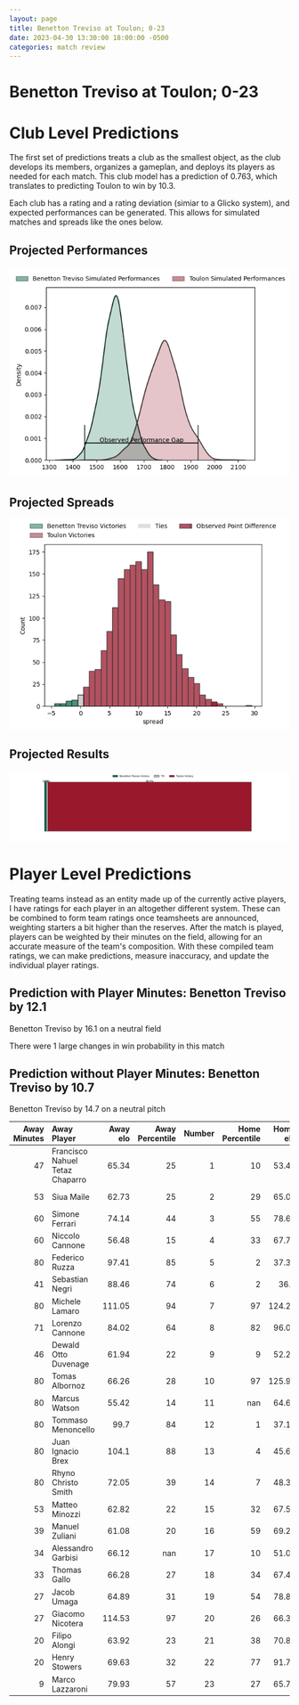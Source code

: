 ```yaml
---  
layout: page  
title: Benetton Treviso at Toulon; 0-23  
date: 2023-04-30 13:30:00 18:00:00 -0500  
categories: match review  
---
```

# Benetton Treviso at Toulon; 0-23

# Club Level Predictions


The first set of predictions treats a club as the smallest object, as the club develops its members, organizes a gameplan, and deploys its players as needed for each match. This club model has a prediction of 0.763, which translates to predicting Toulon to win by 10.3.

Each club has a rating and a rating deviation (simiar to a Glicko system), and expected performances can be generated. This allows for simulated matches and spreads like the ones below.
## Projected Performances


![Projected Performances](plots/performances_2023-04-30-Toulon-BenettonTreviso.png)
## Projected Spreads


![Projected Spreads](plots/spreads_2023-04-30-Toulon-BenettonTreviso.png)
## Projected Results


![Projected Results](plots/resultbar_2023-04-30-Toulon-BenettonTreviso.png)
# Player Level Predictions


Treating teams instead as an entity made up of the currently active players, I have ratings for each player in an altogether different system. These can be combined to form team ratings once teamsheets are announced, weighting starters a bit higher than the reserves. After the match is played, players can be weighted by their minutes on the field, allowing for an accurate measure of the team's composition. With these compiled team ratings, we can make predictions, measure inaccuracy, and update the individual player ratings.
## Prediction with Player Minutes: Benetton Treviso by 12.1


Benetton Treviso by 16.1 on a neutral field

There were 1 large changes in win probability in this match
## Prediction without Player Minutes: Benetton Treviso by 10.7


Benetton Treviso by 14.7 on a neutral pitch



|   Away Minutes | Away Player                     |   Away elo |   Away Percentile |   Number |   Home Percentile |   Home elo | Home Player         |   Home Minutes |
|---------------:|:--------------------------------|-----------:|------------------:|---------:|------------------:|-----------:|:--------------------|---------------:|
|             47 | Francisco Nahuel Tetaz Chaparro |      65.34 |                25 |        1 |                10 |      53.46 | Dany Priso          |             54 |
|             53 | Siua Maile                      |      62.73 |                25 |        2 |                29 |      65.02 | Teddy Baubigny      |             54 |
|             60 | Simone Ferrari                  |      74.14 |                44 |        3 |                55 |      78.68 | Beka Gigashvili     |             54 |
|             60 | Niccolo Cannone                 |      56.48 |                15 |        4 |                33 |      67.75 | Mathieu Tanguy      |             80 |
|             80 | Federico Ruzza                  |      97.41 |                85 |        5 |                 2 |      37.34 | Brian Alainu'uese   |             66 |
|             41 | Sebastian Negri                 |      88.46 |                74 |        6 |                 2 |      36.2  | Cornell du Preez    |             58 |
|             80 | Michele Lamaro                  |     111.05 |                94 |        7 |                97 |     124.21 | Charles Ollivon     |             80 |
|             71 | Lorenzo Cannone                 |      84.02 |                64 |        8 |                82 |      96.07 | Sergio Parisse      |             80 |
|             46 | Dewald Otto Duvenage            |      61.94 |                22 |        9 |                 9 |      52.26 | Baptiste Serin      |             63 |
|             80 | Tomas Albornoz                  |      66.26 |                28 |       10 |                97 |     125.94 | Dan Biggar          |             54 |
|             80 | Marcus Watson                   |      55.42 |                14 |       11 |               nan |      64.64 | Gabin Villière      |             80 |
|             80 | Tommaso Menoncello              |      99.7  |                84 |       12 |                 1 |      37.18 | Duncan Paia'aua     |             80 |
|             80 | Juan Ignacio Brex               |     104.1  |                88 |       13 |                 4 |      45.62 | Waisea Nayacavelu   |             58 |
|             80 | Rhyno Christo Smith             |      72.05 |                39 |       14 |                 7 |      48.34 | Jiuta Wainiqolo     |             80 |
|             53 | Matteo Minozzi                  |      62.82 |                22 |       15 |                32 |      67.58 | Cheslin Kolbe       |             80 |
|             39 | Manuel Zuliani                  |      61.08 |                20 |       16 |                59 |      69.24 | Kieran Brookes      |             26 |
|             34 | Alessandro Garbisi              |      66.12 |               nan |       17 |                10 |      51.03 | Ihaia West          |             26 |
|             33 | Thomas Gallo                    |      66.28 |                27 |       18 |                34 |      67.41 | Christopher Tolofua |             26 |
|             27 | Jacob Umaga                     |      64.89 |                31 |       19 |                54 |      78.81 | Jérémy Sinzelle     |             22 |
|             27 | Giacomo Nicotera                |     114.53 |                97 |       20 |                26 |      66.33 | Facundo Isa         |             22 |
|             20 | Filipo Alongi                   |      63.92 |                23 |       21 |                38 |      70.87 | Benoit Paillaugue   |             17 |
|             20 | Henry Stowers                   |      69.63 |                32 |       22 |                77 |      91.74 | Adrien Warion       |             14 |
|              9 | Marco Lazzaroni                 |      79.93 |                57 |       23 |                27 |      65.73 | Bruce Devaux        |             26 |

